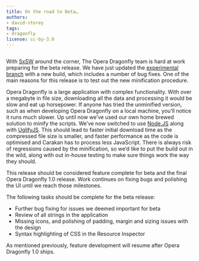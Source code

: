 ```yaml
---
title: On the road to Beta…
authors:
- david-storey
tags:
- dragonfly
license: cc-by-3.0
---
```


<figure class="figure">
	<img src="{{ page.id }}/closer-to-beta.png" alt="" class="figure__media">
</figure>

With [SxSW](http://sxsw.com/interactive) around the corner, The Opera Dragonfly team is hard at work preparing for the beta release. We have just updated the [experimental branch](https://dev.opera.com/blog/getting-opera-dragonfly-ready-for-opera-11/) with a new build, which includes a number of bug fixes. One of the main reasons for this release is to test out the new minification procedure.

Opera Dragonfly is a large application with complex functionality. With over a megabyte in file size, downloading all the data and processing it would be slow and eat up horsepower. If anyone has tried the unminified version, such as when developing Opera Dragonfly on a local machine, you’ll notice it runs much slower. Up until now we’ve used our own home brewed solution to minify the scripts. We’ve now switched to use [Node.JS](https://nodejs.org/) along with [UglifyJS](https://github.com/mishoo/UglifyJS/). This should lead to faster initial download time as the compressed file size is smaller, and faster performance as the code is optimised and Carakan has to process less JavaScript. There is always risk of regressions caused by the minification, so we’d like to put the build out in the wild, along with out in-house testing to make sure things work the way they should.

This release should be considered feature complete for beta and the final Opera Dragonfly 1.0 release. Work continues on fixing bugs and polishing the UI until we reach those milestones.

The following tasks should be complete for the beta release:

* Further bug fixing for issues we deemed important for beta
* Review of all strings in the application
* Missing icons, and polishing of padding, margin and sizing issues with the design
* Syntax highlighting of CSS in the Resource Inspector

As mentioned previously, feature development will resume after Opera Dragonfly 1.0 ships.
